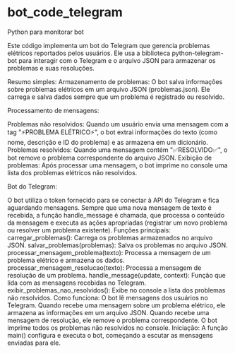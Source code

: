 # bot_code_telegram
Python para monitorar bot

Este código implementa um bot do Telegram que gerencia problemas elétricos reportados pelos usuários. Ele usa a biblioteca python-telegram-bot para interagir com o Telegram e o arquivo JSON para armazenar os problemas e suas resoluções.

Resumo simples:
Armazenamento de problemas: O bot salva informações sobre problemas elétricos em um arquivo JSON (problemas.json). Ele carrega e salva dados sempre que um problema é registrado ou resolvido.

Processamento de mensagens:

Problemas não resolvidos: Quando um usuário envia uma mensagem com a tag "⚡️PROBLEMA ELÉTRICO⚡️", o bot extrai informações do texto (como nome, descrição e ID do problema) e as armazena em um dicionário.
Problemas resolvidos: Quando uma mensagem contém "✅RESOLVIDO✅", o bot remove o problema correspondente do arquivo JSON.
Exibição de problemas: Após processar uma mensagem, o bot imprime no console uma lista dos problemas elétricos não resolvidos.

Bot do Telegram:

O bot utiliza o token fornecido para se conectar à API do Telegram e fica aguardando mensagens.
Sempre que uma nova mensagem de texto é recebida, a função handle_message é chamada, que processa o conteúdo da mensagem e executa as ações apropriadas (registrar um novo problema ou resolver um problema existente).
Funções principais:
carregar_problemas(): Carrega os problemas armazenados no arquivo JSON.
salvar_problemas(problemas): Salva os problemas no arquivo JSON.
processar_mensagem_problema(texto): Processa a mensagem de um problema elétrico e armazena os dados.
processar_mensagem_resolucao(texto): Processa a mensagem de resolução de um problema.
handle_message(update, context): Função que lida com as mensagens recebidas no Telegram.
exibir_problemas_nao_resolvidos(): Exibe no console a lista dos problemas não resolvidos.
Como funciona:
O bot lê mensagens dos usuários no Telegram.
Quando recebe uma mensagem sobre um problema elétrico, ele armazena as informações em um arquivo JSON.
Quando recebe uma mensagem de resolução, ele remove o problema correspondente.
O bot imprime todos os problemas não resolvidos no console.
Iniciação:
A função main() configura e executa o bot, começando a escutar as mensagens enviadas para ele.
